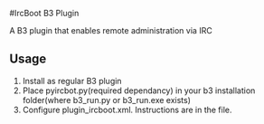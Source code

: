 #IrcBoot B3 Plugin

A B3 plugin that enables remote administration via IRC 

Usage
-----
1. Install as regular B3 plugin
2. Place pyircbot.py(required dependancy) in your b3 installation folder(where b3_run.py or b3_run.exe exists)
3. Configure plugin_ircboot.xml. Instructions are in the file.
	
